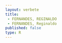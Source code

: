 ```yaml
---
layout: verbete
title:
 - FERNANDES, REGINALDO
 - FERNANDES, Reginaldo
published: false
type: R
---
```



